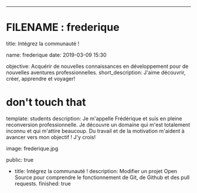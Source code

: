 ---

# FILENAME : frederique
title: Intégrez la communauté !


name: frederique
date: 2019-03-09 15:30


objective: Acquérir de nouvelles connaissances en développement pour de nouvelles aventures professionnelles.
short_description:  J'aime découvrir, créer, apprendre et voyager! 

# don't touch that
template: students
description:
Je m'appelle Frédérique et suis en pleine reconversion professionnelle. Je découvre un domaine qui m'est totalement inconnu 
et qui m'attire beaucoup. Du travail et de la motivation m'aident à avancer vers mon objectif ! J'y crois!


image: frederique.jpg

public: true


  
  - title: Intégrez la communauté !
    description: Modifier un projet Open Source pour comprendre le fonctionnement de Git, de Github et des pull requests. 
    finished: true
  